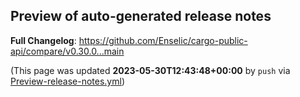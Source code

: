 ## Preview of auto-generated release notes
<!-- Release notes generated using configuration in .github/release.yml at main -->



**Full Changelog**: https://github.com/Enselic/cargo-public-api/compare/v0.30.0...main


(This page was updated **2023-05-30T12:43:48+00:00** by `push` via [Preview-release-notes.yml](https://github.com/Enselic/cargo-public-api/actions/runs/5121610866))
